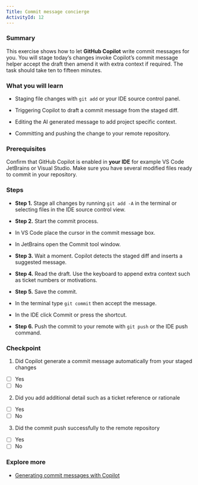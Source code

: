 ```yaml
---
Title: Commit message concierge
ActivityId: 12
---
```


### Summary

This exercise shows how to let **GitHub Copilot** write commit messages for you. You will stage today’s changes invoke Copilot’s commit message helper accept the draft then amend it with extra context if required. The task should take ten to fifteen minutes.

### What you will learn

- Staging file changes with `git add` or your IDE source control panel.

- Triggering Copilot to draft a commit message from the staged diff.

- Editing the AI generated message to add project specific context.

- Committing and pushing the change to your remote repository.

### Prerequisites

Confirm that GitHub Copilot is enabled in **your IDE** for example VS Code JetBrains or Visual Studio. Make sure you have several modified files ready to commit in your repository.

### Steps

- **Step 1.** Stage all changes by running `git add -A` in the terminal or selecting files in the IDE source control view.

- **Step 2.** Start the commit process.

- In VS Code place the cursor in the commit message box.

- In JetBrains open the Commit tool window.

- **Step 3.** Wait a moment. Copilot detects the staged diff and inserts a suggested message.

- **Step 4.** Read the draft. Use the keyboard to append extra context such as ticket numbers or motivations.

- **Step 5.** Save the commit.

- In the terminal type `git commit` then accept the message.

- In the IDE click Commit or press the shortcut.

- **Step 6.** Push the commit to your remote with `git push` or the IDE push command.

### Checkpoint

1. Did Copilot generate a commit message automatically from your staged changes

- [ ] Yes
- [ ] No

2. Did you add additional detail such as a ticket reference or rationale

- [ ] Yes
- [ ] No

3. Did the commit push successfully to the remote repository

- [ ] Yes
- [ ] No

### Explore more

- [Generating commit messages with Copilot](https://docs.github.com/en/copilot/getting-started-with-github-copilot#generate-commit-messages)
